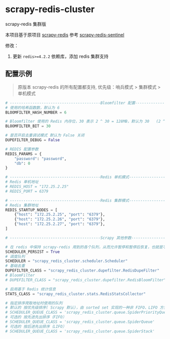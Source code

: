 # scrapy-redis-cluster
scrapy-redis 集群版

本项目基于原项目 [scrapy-redis](https://github.com/rmax/scrapy-redis)
参考 [scrapy-redis-sentinel](https://github.com/crawlaio/scrapy-redis-sentinel)

修改：
1. 更新 `redis>=4.2.2` 依赖库，添加 redis 集群支持

## 配置示例

> 原版本 scrapy-redis 的所有配置都支持, 优先级：哨兵模式 > 集群模式 > 单机模式

```python
# ----------------------------------------Bloomfilter 配置-------------------------------------
# 使用的哈希函数数，默认为 6
BLOOMFILTER_HASH_NUMBER = 6

# Bloomfilter 使用的 Redis 内存位，30 表示 2 ^ 30 = 128MB，默认为 30   (2 ^ 22 = 1MB 可去重 130W URL)
BLOOMFILTER_BIT = 30

# 是否开启去重调试模式 默认为 False 关闭
DUPEFILTER_DEBUG = False

# REDIS 配置参数
REDIS_PARAMS = {
    "password": "password",
    "db": 0
}

# ----------------------------------------Redis 单机模式-------------------------------------
# Redis 单机地址
# REDIS_HOST = "172.25.2.25"
# REDIS_PORT = 6379

# ----------------------------------------Redis 集群模式-------------------------------------
# Redis 集群地址
REDIS_STARTUP_NODES = [
    {"host": "172.25.2.25", "port": "6379"},
    {"host": "172.25.2.26", "port": "6379"},
    {"host": "172.25.2.27", "port": "6379"},
]

# ----------------------------------------Scrapy 其他参数-------------------------------------

# 在 redis 中保持 scrapy-redis 用到的各个队列，从而允许暂停和暂停后恢复，也就是不清理 redis queues
SCHEDULER_PERSIST = True
# 调度队列  
SCHEDULER = "scrapy_redis_cluster.scheduler.Scheduler"
# 基础去重
DUPEFILTER_CLASS = "scrapy_redis_cluster.dupefilter.RedisDupeFilter"
# BloomFilter
# DUPEFILTER_CLASS = "scrapy_redis_cluster.dupefilter.RedisBloomFilter" # TODO

# 启用基于 Redis 统计信息
STATS_CLASS = "scrapy_redis_cluster.stats.RedisStatsCollector"

# 指定排序爬取地址时使用的队列
# 默认的 按优先级排序( Scrapy 默认)，由 sorted set 实现的一种非 FIFO、LIFO 方式。
# SCHEDULER_QUEUE_CLASS = 'scrapy_redis_cluster.queue.SpiderPriorityQueue'
# 可选的 按先进先出排序（FIFO）
# SCHEDULER_QUEUE_CLASS = 'scrapy_redis_cluster.queue.SpiderQueue'
# 可选的 按后进先出排序（LIFO）
# SCHEDULER_QUEUE_CLASS = 'scrapy_redis_cluster.queue.SpiderStack'
```
